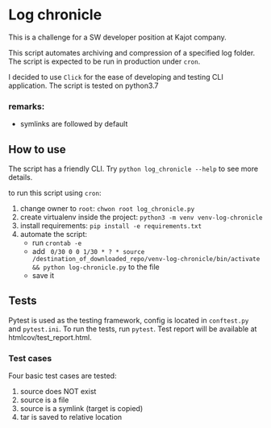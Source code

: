 # Log chronicle 

This is a challenge for a SW developer position at Kajot company.  

This script automates archiving and compression of a specified log folder.
The script is expected to be run in production under `cron`. 

I decided to use `Click` for the ease of developing and testing CLI application. The script is tested on python3.7

### remarks:
   - symlinks are followed by default
   
## How to use

The script has a friendly CLI. Try `python log_chronicle --help` to see more details.

to run this script using `cron`:
1. change owner to `root`: `chwon root log_chronicle.py`
1. create virtualenv inside the project: `python3 -m venv venv-log-chronicle`
1. install requirements: `pip install -e requirements.txt`
1. automate the script:
    - run `crontab -e`
    - add ` 0/30 0 0 1/30 * ? * source /destination_of_downloaded_repo/venv-log-chronicle/bin/activate && python log-chronicle.py` to the file
    - save it


## Tests

Pytest is used as the testing framework, config is located in `conftest.py` and `pytest.ini`.
To run the tests, run `pytest`. Test report will be available at htmlcov/test_report.html.


### Test cases
Four basic test cases are tested: 

1. source does NOT exist
1. source is a file
1. source is a symlink (target is copied)
1. tar is saved to relative location